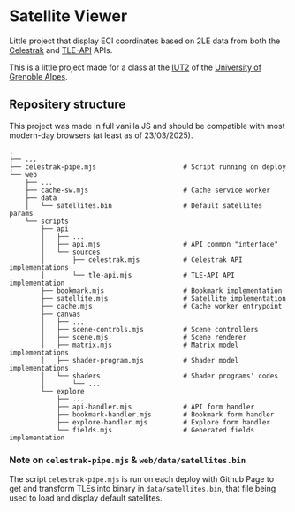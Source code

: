 # Satellite Viewer

Little project that display ECI coordinates based on 2LE data from both the [Celestrak](https://celestrak.org) and [TLE-API](https://tle.ivanstanojevic.me) APIs.

This is a little project made for a class at the [IUT2](https://iut2.univ-grenoble-alpes.fr) of the [University of Grenoble Alpes](https://www.univ-grenoble-alpes.fr/).

## Repositery structure

This project was made in full vanilla JS and should be compatible with most modern-day browsers (at least as of 23/03/2025).

```
.
├── ...                            
├── celestrak-pipe.mjs                      # Script running on deploy
└── web
    ├── ...
    ├── cache-sw.mjs                        # Cache service worker
    ├── data
    │   └── satellites.bin                  # Default satellites params
    └── scripts
        ├── api
        │   ├── ...
        │   ├── api.mjs                     # API common "interface"
        │   └── sources
        │       ├── celestrak.mjs           # Celestrak API implementations
        │       └── tle-api.mjs             # TLE-API API implementation
        ├── bookmark.mjs                    # Bookmark implementation
        ├── satellite.mjs                   # Satellite implementation
        ├── cache.mjs                       # Cache worker entrypoint
        ├── canvas
        │   ├── ...
        │   ├── scene-controls.mjs          # Scene controllers
        │   ├── scene.mjs                   # Scene renderer
        │   ├── matrix.mjs                  # Matrix model implementations
        │   ├── shader-program.mjs          # Shader model implementations
        │   └── shaders                     # Shader programs' codes
        │       └── ...
        └── explore
            ├── ...
            ├── api-handler.mjs             # API form handler
            ├── bookmark-handler.mjs        # Bookmark form handler
            ├── explore-handler.mjs         # Explore form handler
            └── fields.mjs                  # Generated fields implementation
```

### Note on `celestrak-pipe.mjs` & `web/data/satellites.bin`

The script `celestrak-pipe.mjs` is run on each deploy with Github Page to get and transform TLEs into binary in `data/satellites.bin`, that file being used to load and display default satellites.